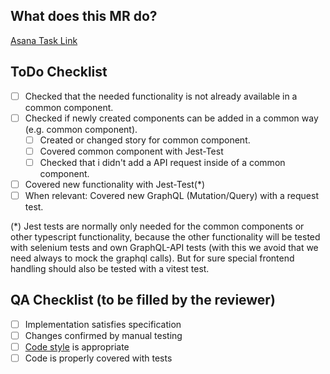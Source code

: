 ## What does this MR do?

<!--Insert the link to a Asana card in (), or describe the task/changec if there is no related task (but normally there should be always a referenced task) -->
[Asana Task Link]()

## ToDo Checklist

- [ ] Checked that the needed functionality is not already available in a common component.
- [ ] Checked if newly created components can be added in a common way (e.g. common component).
  - [ ] Created or changed story for common component.
  - [ ] Covered common component with Jest-Test
  - [ ] Checked that i didn't add a API request inside of a common component.
- [ ] Covered new functionality with Jest-Test(*)
- [ ] When relevant: Covered new GraphQL (Mutation/Query) with a request test.

(*) Jest tests are normally only needed for the common components or other typescript functionality, because the other functionality will be tested with selenium tests and own GraphQL-API tests (with this we avoid that we need always to mock the graphql calls). But for sure special frontend handling should also be tested with a vitest test.

## QA Checklist (to be filled by the reviewer)

- [ ] Implementation satisfies specification
- [ ] Changes confirmed by manual testing
- [ ] [Code style](https://git.zammad.com/zammad/zammad/-/wikis/Coding-style-guide) is appropriate
- [ ] Code is properly covered with tests
